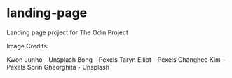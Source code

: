 # landing-page
Landing page project for The Odin Project

Image Credits:

Kwon Junho - Unsplash
Bong - Pexels
Taryn Elliot - Pexels
Changhee Kim - Pexels
Sorin Gheorghita - Unsplash